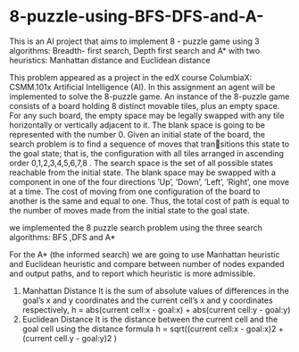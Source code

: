 # 8-puzzle-using-BFS-DFS-and-A-
This is an AI project that aims to implement 8 - puzzle game using 3 algorithms: Breadth- first search, Depth first search and A* with two heuristics: Manhattan distance and Euclidean distance

This problem appeared as a project in the edX course ColumbiaX: CSMM.101x Artificial Intelligence (AI). In this assignment an agent will be implemented to solve the 8-puzzle game.
An instance of the 8-puzzle game consists of a board holding 8 distinct movable tiles, plus
an empty space. For any such board, the empty space may be legally swapped with any tile
horizontally or vertically adjacent to it. The blank space is going to be
represented with the number 0.
Given an initial state of the board, the search problem is to find a sequence of moves that transitions this state to the goal state; that is, the configuration with all tiles arranged in ascending
order 0,1,2,3,4,5,6,7,8 .
The search space is the set of all possible states reachable from the initial state. The blank
space may be swapped with a component in one of the four directions ’Up’, ’Down’, ’Left’,
’Right’, one move at a time. The cost of moving from one configuration of the board to another
is the same and equal to one. Thus, the total cost of path is equal to the number of moves
made from the initial state to the goal state.

we implemented the 8 puzzle search problem using the three search algorithms:
BFS ,DFS and A*

For the A* (the informed search) we are going to use Manhattan heuristic and Euclidean
heuristic and compare between number of nodes expanded and output paths, and to report
which heuristic is more admissible.
1. Manhattan Distance
It is the sum of absolute values of differences in the goal’s x and y coordinates and
the current cell’s x and y coordinates respectively,
h = abs(current cell:x - goal:x) + abs(current cell:y - goal:y)
2. Euclidean Distance
It is the distance between the current cell and the goal cell using the distance formula
h = sqrt((current cell:x - goal:x)2 + (current cell.y - goal:y)2
)
